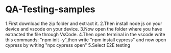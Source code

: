 # QA-Testing-samples
1.First download the zip folder and extract it.
2.Then install node js on your device and vscode on your device.
3.Now open the folder where you have extracted the file through VsCode.
4.Then open terminal in the vscode write this commands: "npm init -y",then write "npm install cypress" and now open cypress by writing "npx cypress open"
5.Select E2E testing
